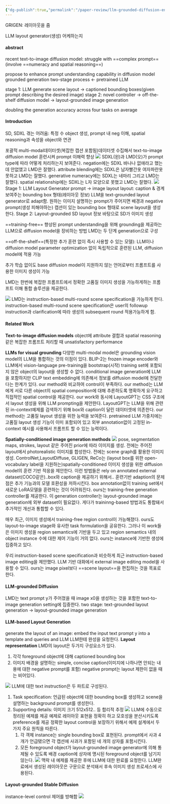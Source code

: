 ```yaml
---
{"dg-publish":true,"permalink":"/paper-review/llm-grounded-diffusion-enhancing-prompt-understanding-of-text-to-image-diffusion-models-with-large-language-models/"}
---
```


GRIGEN: 레이아웃을 줌

LLM layout generator(생성) 어케하는지

#### abstract
recent text-to-image diffusion model: struggle with ==complex prompt==(involve ==numeracy and spatial reasoning==)

propose to enhance prompt understanding capability in diffusion model
grounded generation two-stage process <- pretrained LLM

stage 1: LLM generate scene layout -> captioned bounding boxes(given prompt describing the desired image)
stage 2: novel controller -> off-the-shelf diffusion model -> layout-grounded image generation

doubling the generation accuracy across four tasks on average

#### Introduction
SD, SDXL 겪는 어려움: 특정 수 object 생성, prompt 내 neg 이해, spatial reasoning과 속성을 object와 연관

포괄적 multi-modal데이터셋(복잡한 캡션 포함됨)데이터셋 수집해서 text-to-image diffusion model 훈련시켜 prompt 이해력 향상
![](https://i.imgur.com/BfbwR9K.png)
SDXL(왼)과 LMD(오)가 prompt type에 따라 어떻게 처리하는지 보여준다.
negation에는 SDXL 바나나 없애라고 했는데 안없앴고 LMD은 잘했다.
attribute blending에는 SDXL은 남자빨간옷 여자파란옷 못하고 LMD는 잘했다.
generative numeracy에는 SDXL는 네마리 그리고 LMD는 잘했다.
spatial relationship에는 SDXL는 L자 모양으로 못했고 LMD는 잘했다.
![](https://i.imgur.com/U2BtCKj.png)
Stage 1: LLM Layout Generator
	prompt -> image layout
	layout: caption & 경계 보여주는 bounding box 형태(레이아웃 정보)
	LLM을 text-grounded layout generator로 adapt함.
	원하는 이미지 설명하는 prompt가 주어지면 배경과 negative prompt(생성 피해야하는) 캡션이 있는 bounding box 형태로 scene layout을 생성한다.
Stage 2: Layout-grounded SD
	layout 정보 바탕으로 SD가 이미지 생성
	

==training-free== 향상된 prompt understanding을 위해 grounding을 제공하는 LLM으로 diffusion model을 장비하는 방법
LMD는 두 단계 generation으로 구성

==off-the-shelf==(특정한 추가 훈련 없이 즉시 사용할 수 있는 모델): LLM이나 diffusion model parameter optimization 없이 독립적으로 훈련된 LLM, diffusion model에 적용 가능

추가 학습 없이도 base diffusion model이 지원하지 않는 언어로부터 프롬프트를 사용한 이미지 생성이 가능

LMD는 한번에 복잡한 프롬프트에서 정확한 고품질 이미지 생성을 가능하게하는 프롬프트 이해 통합 솔루션을 제공한다.

![](https://i.imgur.com/Yv7CqnH.png)
LMD는 instruction-based multi-round scene specification을 가능하게 한다.
instruction-based multi-round scene specification은 user의 followup instruction과 clarification에 따라 생성의 subsequent round 적용가능하게 함.

#### Related Work
**Text-to-image diffusion models**
object에 attribute 결합과 spatial reasoning같은 복잡한 프롬프트 처리할 때 unsatisfactory performance

**LLMs for visual grounding**
다양한 multi-modal model은 grounding vision model의 LLM을 통합하는 것의 이점이 있다.
BLIP-2는 frozen image encoder와 LLM에서 vision-language pre-training을 bootstrap(시작)
training set에 포함되지 않은 object의 layout을 생성할 수 없다.
conditional image generation에 LLM을 포함하지만 CLIP text embedding에 의존해서 정보를 diffusion model에 전달한다는 한계가 있다.
our method와 비교하여 control이 부족하다. our method는 LLM에게 서로 다른 object의 spatial composition에 대해 추론하도록 명확하게 요구하고 직접적인 spatial control을 제공한다.
our work와 동시에 LayoutGPT는 CSS 구조에서 layout 생성을 위해 LLM prompting을 제안한다.
LayoutGPT는 LLM을 위해 관련된 in-context예제를 검색하기 위해 box와 caption이 달린 데이터셋에 의존한다. our method는 고품질 layout 생성을 위한 능력을 보여준다. pretrained LLM 가중치에는 고품질 layout 생성 기능이 이미 포함되어 있고 외부 annotation없이 고정된 in-context 예시를 사용해서 프롬프트 할 수 있는 능력이다.

**Spatially-conditioned image generation methods**
![](https://i.imgur.com/ytRZvkA.png)
pose, segmentation maps, strokes, layout 같은 주어진 prior에 따라 이미지를 생성.
전에는 주어진 layout에서 photorealistic 이미지를 합성한다.
전에는 scene graph를 활용한 이미지 생성.
ControlNet,LayoutDiffuse, GLIGEN, ReCo는 (layout box를 위한 open-vocabulary label을 지원하는)spatially-conditioned 이미지 생성을 위한 diffusion model의 훈련 기반 적응을 제안한다. 이런 방법들은 rely on annotated external dataset(COCO같은)..box와 caption을 제공하기 위해서..
훈련기반 adaption의 문제점은 추가 기능과의 모델 호환성을 저하시킨다. box annotation없이 training set에서 새로운 LoRA모델을 훈련하는 것이 어려워진다.
ours는 training-free generation controller를 제공한다. 이 generation controller는 layout-grounded image generation에 외부 dataset이 필요없다. 게다가 traininng-based 방법과도 통합돼서 추가적인 개선과 통합할 수 있다.

매우 최근, 이미지 생성에서 training-free region control이 가능해졌다. ours도 layout-to-image stage와 유사한 task formulation을 공유한다. 그러나 이 work들은 이미지 생성을 region semantics에 기반을 두고 있고 region semantics 내의 object instance 수에 대한 제어 기능이 거의 없다. 
ours는 instance에 기반한 생성에 집중하고 있다.

우리 instruction-based scene specification과 비슷하게 최근 instruction-based image editing을 제안했다.
LLM 기반 대화에서 external image editing model을 사용할 수 있다.
ours는 image pixel보다 ==scene layout==을 편집하는 것을 목표로 한다.

#### LLM-grounded Diffusion
LMD는 text prompt y가 주어졌을 때 image x0을 생성하는 것을 포함한 text-to-image generation setting에 집중한다.
two stage: text-grounded layout generation -> layout-grounded image generation

#### LLM-based Layout Generation
generate the layout of an image: embed the input text prompt y into a template and queries and LLM
LLM한테 완성을 요청한다.
**Layout representation**
LMD의 layout은 두가지 구성요소가 있다.
1) 각각 foreground object에 대해 captioned bounding box
2) 이미지 배경을 설명하는 simple, concise caption(이미지에 나하나면 안되는 내용에 대한 negative prompt를 포함)
   negative prompt는 layout 제한이 없을 때는 비어있다.

![](https://i.imgur.com/n7oRazg.png)
LLM에 대한 text instruction은 두 파트로 구성된다.
1. Task specification: 언급된 object에 대한 bounding box를 생성하고 scene을 설명하는 background prompt를 생성한다.
2. Supporting details: 이미지 크기 512x512.. 등 합리적 추정
![](https://i.imgur.com/CDsmlVL.png)
LLM에 수동으로 정리된 예제를 제공
예제로 레이아웃 표현을 정확히 하고 모호성을 분산시키도록 preference를 제공
정확한 layout control을 보장하기 위해서 예제 설계에서 두 가지 주요 원칙을 따른다.
	1. 각 객체 instance는 single bounding box로 표현된다. prompt에서 사과 4개가 언급됐으면 각 캡션에 사과가 포함된 네 개의 상자를 포함시킨다.
	2. 모든 foreground object가 layout-grounded image generator에 의해 통제될 수 있도록 배경 caption에 상자에 명시된 foreground object를 남기지 않는다.
![](https://i.imgur.com/uUyoC3m.png)
맥락 내 예제를 제공한 후에 LLM에 대한 완료를 요청한다. LLM완료에서 생성된 레이아웃은 구문으로 분석돼서 후속 이미지 생성 프로세스에 사용된다. 

#### Layout-grounded Stable Diffusion
instance-level control 제어를 방해함
![](https://i.imgur.com/cOApwqk.png)
